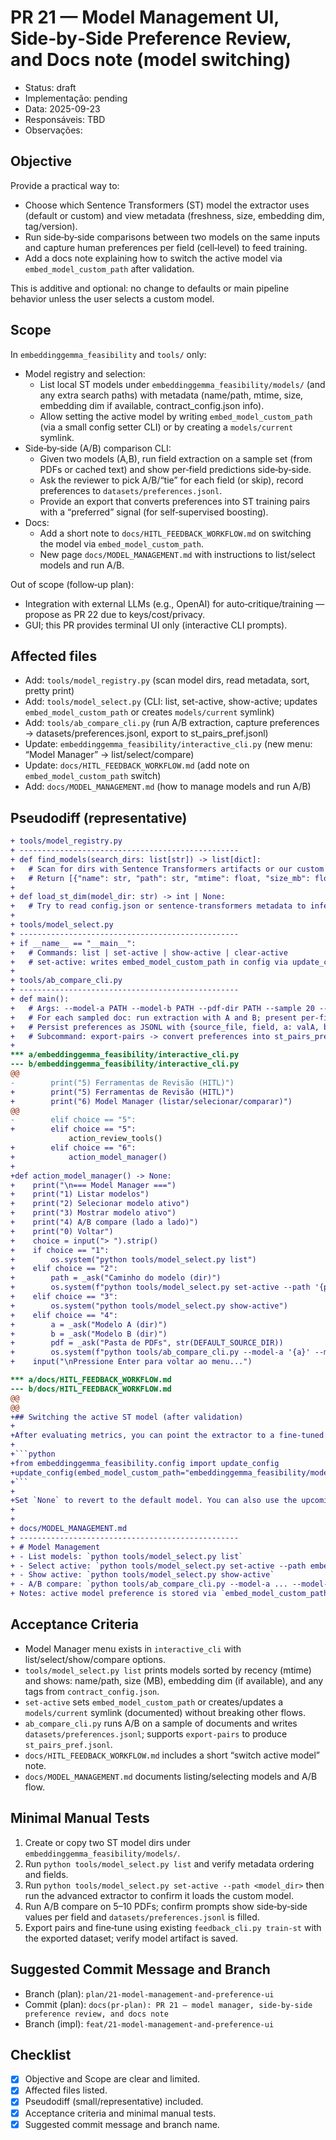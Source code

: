 # PR 21 — Model Management UI, Side‑by‑Side Preference Review, and Docs note (model switching)
- Status: draft
- Implementação: pending
- Data: 2025-09-23
- Responsáveis: TBD
- Observações: 


## Objective
Provide a practical way to:
- Choose which Sentence Transformers (ST) model the extractor uses (default or custom) and view metadata (freshness, size, embedding dim, tag/version).
- Run side‑by‑side comparisons between two models on the same inputs and capture human preferences per field (cell‑level) to feed training.
- Add a docs note explaining how to switch the active model via `embed_model_custom_path` after validation.

This is additive and optional: no change to defaults or main pipeline behavior unless the user selects a custom model.

## Scope
In `embeddinggemma_feasibility` and `tools/` only:
- Model registry and selection:
  - List local ST models under `embeddinggemma_feasibility/models/` (and any extra search paths) with metadata (name/path, mtime, size, embedding dim if available, contract_config.json info).
  - Allow setting the active model by writing `embed_model_custom_path` (via a small config setter CLI) or by creating a `models/current` symlink.
- Side‑by‑side (A/B) comparison CLI:
  - Given two models (A,B), run field extraction on a sample set (from PDFs or cached text) and show per‑field predictions side‑by‑side.
  - Ask the reviewer to pick A/B/“tie” for each field (or skip), record preferences to `datasets/preferences.jsonl`.
  - Provide an export that converts preferences into ST training pairs with a “preferred” signal (for self‑supervised boosting).
- Docs:
  - Add a short note to `docs/HITL_FEEDBACK_WORKFLOW.md` on switching the model via `embed_model_custom_path`.
  - New page `docs/MODEL_MANAGEMENT.md` with instructions to list/select models and run A/B.

Out of scope (follow‑up plan):
- Integration with external LLMs (e.g., OpenAI) for auto‑critique/training — propose as PR 22 due to keys/cost/privacy.
- GUI; this PR provides terminal UI only (interactive CLI prompts).

## Affected files
- Add: `tools/model_registry.py` (scan model dirs, read metadata, sort, pretty print)
- Add: `tools/model_select.py` (CLI: list, set-active, show-active; updates `embed_model_custom_path` or creates `models/current` symlink)
- Add: `tools/ab_compare_cli.py` (run A/B extraction, capture preferences → datasets/preferences.jsonl, export to st_pairs_pref.jsonl)
- Update: `embeddinggemma_feasibility/interactive_cli.py` (new menu: “Model Manager” → list/select/compare)
- Update: `docs/HITL_FEEDBACK_WORKFLOW.md` (add note on `embed_model_custom_path` switch)
- Add: `docs/MODEL_MANAGEMENT.md` (how to manage models and run A/B)

## Pseudodiff (representative)
```diff
+ tools/model_registry.py
+ -------------------------------------------------
+ def find_models(search_dirs: list[str]) -> list[dict]:
+   # Scan for dirs with Sentence Transformers artifacts or our custom contract_config.json
+   # Return [{"name": str, "path": str, "mtime": float, "size_mb": float, "dim": int | None, "tags": {...}}]
+
+ def load_st_dim(model_dir: str) -> int | None:
+   # Try to read config.json or sentence-transformers metadata to infer embedding dimension
+
+ tools/model_select.py
+ -------------------------------------------------
+ if __name__ == "__main__":
+   # Commands: list | set-active | show-active | clear-active
+   # set-active: writes embed_model_custom_path in config via update_config(); optional symlink models/current
+
+ tools/ab_compare_cli.py
+ -------------------------------------------------
+ def main():
+   # Args: --model-a PATH --model-b PATH --pdf-dir PATH --sample 20 --out datasets/preferences.jsonl
+   # For each sampled doc: run extraction with A and B; present per-field side-by-side; prompt user (A/B/tie/skip)
+   # Persist preferences as JSONL with {source_file, field, a: valA, b: valB, choice, timestamp}
+   # Subcommand: export-pairs -> convert preferences into st_pairs_pref.jsonl (preferred positives)
+
*** a/embeddinggemma_feasibility/interactive_cli.py
--- b/embeddinggemma_feasibility/interactive_cli.py
@@
-        print("5) Ferramentas de Revisão (HITL)")
+        print("5) Ferramentas de Revisão (HITL)")
+        print("6) Model Manager (listar/selecionar/comparar)")
@@
-        elif choice == "5":
+        elif choice == "5":
             action_review_tools()
+        elif choice == "6":
+            action_model_manager()
+
+def action_model_manager() -> None:
+    print("\n=== Model Manager ===")
+    print("1) Listar modelos")
+    print("2) Selecionar modelo ativo")
+    print("3) Mostrar modelo ativo")
+    print("4) A/B compare (lado a lado)")
+    print("0) Voltar")
+    choice = input("> ").strip()
+    if choice == "1":
+        os.system("python tools/model_select.py list")
+    elif choice == "2":
+        path = _ask("Caminho do modelo (dir)")
+        os.system(f"python tools/model_select.py set-active --path '{path}'")
+    elif choice == "3":
+        os.system("python tools/model_select.py show-active")
+    elif choice == "4":
+        a = _ask("Modelo A (dir)")
+        b = _ask("Modelo B (dir)")
+        pdf = _ask("Pasta de PDFs", str(DEFAULT_SOURCE_DIR))
+        os.system(f"python tools/ab_compare_cli.py --model-a '{a}' --model-b '{b}' --pdf-dir '{pdf}' --sample 10")
+    input("\nPressione Enter para voltar ao menu...")

*** a/docs/HITL_FEEDBACK_WORKFLOW.md
--- b/docs/HITL_FEEDBACK_WORKFLOW.md
@@
@@
+## Switching the active ST model (after validation)
+
+After evaluating metrics, you can point the extractor to a fine‑tuned model without changing defaults:
+
+```python
+from embeddinggemma_feasibility.config import update_config
+update_config(embed_model_custom_path="embeddinggemma_feasibility/models/st_custom_v1")
+```
+
+Set `None` to revert to the default model. You can also use the upcoming Model Manager UI to list/select models.
+
+
+ docs/MODEL_MANAGEMENT.md
+ -------------------------------------------------
+ # Model Management
+ - List models: `python tools/model_select.py list`
+ - Select active: `python tools/model_select.py set-active --path embeddinggemma_feasibility/models/st_custom_v1`
+ - Show active: `python tools/model_select.py show-active`
+ - A/B compare: `python tools/ab_compare_cli.py --model-a ... --model-b ... --pdf-dir ... --sample 20`
+ Notes: active model preference is stored via `embed_model_custom_path` and does not alter defaults unless set.
```

## Acceptance Criteria
- Model Manager menu exists in `interactive_cli` with list/select/show/compare options.
- `tools/model_select.py list` prints models sorted by recency (mtime) and shows: name/path, size (MB), embedding dim (if available), and any tags from `contract_config.json`.
- `set-active` sets `embed_model_custom_path` or creates/updates a `models/current` symlink (documented) without breaking other flows.
- `ab_compare_cli.py` runs A/B on a sample of documents and writes `datasets/preferences.jsonl`; supports `export-pairs` to produce `st_pairs_pref.jsonl`.
- `docs/HITL_FEEDBACK_WORKFLOW.md` includes a short “switch active model” note.
- `docs/MODEL_MANAGEMENT.md` documents listing/selecting models and A/B flow.

## Minimal Manual Tests
1) Create or copy two ST model dirs under `embeddinggemma_feasibility/models/`.
2) Run `python tools/model_select.py list` and verify metadata ordering and fields.
3) Run `python tools/model_select.py set-active --path <model_dir>` then run the advanced extractor to confirm it loads the custom model.
4) Run A/B compare on 5–10 PDFs; confirm prompts show side‑by‑side values per field and `datasets/preferences.jsonl` is filled.
5) Export pairs and fine‑tune using existing `feedback_cli.py train-st` with the exported dataset; verify model artifact is saved.

## Suggested Commit Message and Branch
- Branch (plan): `plan/21-model-management-and-preference-ui`
- Commit (plan): `docs(pr-plan): PR 21 — model manager, side-by-side preference review, and docs note`
- Branch (impl): `feat/21-model-management-and-preference-ui`

## Checklist
- [x] Objective and Scope are clear and limited.
- [x] Affected files listed.
- [x] Pseudodiff (small/representative) included.
- [x] Acceptance criteria and minimal manual tests.
- [x] Suggested commit message and branch name.
